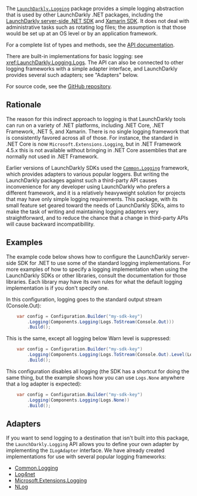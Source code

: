 The [`LaunchDarkly.Logging`](https://nuget.org/packages/LaunchDarkly.Logging) package provides a simple logging abstraction that is used by other LaunchDarkly .NET packages, including the [LaunchDarkly server-side .NET SDK](https://github.com/launchdarkly/dotnet-server-sdk) and [Xamarin SDK](https://github.com/launchdarkly/xamarin-client-sdk). It does not deal with administrative tasks such as rotating log files; the assumption is that those would be set up at an OS level or by an application framework.

For a complete list of types and methods, see the [API documentation](xref:LaunchDarkly.Logging).

There are built-in implementations for basic logging: see <xref:LaunchDarkly.Logging.Logs>. The API can also be connected to other logging frameworks with a simple adapter interface, and LaunchDarkly provides several such adapters; see "Adapters" below.

For source code, see the [GitHub repository](https://github.com/launchdarkly/dotnet-logging).

## Rationale

The reason for this indirect approach to logging is that LaunchDarkly tools can run on a variety of .NET platforms, including .NET Core, .NET Framework, .NET 5, and Xamarin. There is no single logging framework that is consistently favored across all of those. For instance, the standard in .NET Core is now `Microsoft.Extensions.Logging`, but in .NET Framework 4.5.x this is not available without bringing in .NET Core assemblies that are normally not used in .NET Framework.

Earlier versions of LaunchDarkly SDKs used the [`Common.Logging`](https://github.com/net-commons/common-logging) framework, which provides adapters to various popular loggers. But writing the LaunchDarkly packages against such a third-party API causes inconvenience for any developer using LaunchDarkly who prefers a different framework, and it is a relatively heavyweight solution for projects that may have only simple logging requirements. This package, with its small feature set geared toward the needs of LaunchDarkly SDKs, aims to make the task of writing and maintaining logging adapters very straightforward, and to reduce the chance that a change in third-party APIs will cause backward incompatibillity.

## Examples

The example code below shows how to configure the LaunchDarkly server-side SDK for .NET to use some of the standard logging implementations. For more examples of how to specify a logging implementation when using the LaunchDarkly SDKs or other libraries, consult the documentation for those libraries. Each library may have its own rules for what the default logging implementation is if you don't specify one.

In this configuration, logging goes to the standard output stream (Console.Out):

```csharp
    var config = Configuration.Builder("my-sdk-key")
        .Logging(Components.Logging(Logs.ToStream(Console.Out)))
        .Build();
```

This is the same, except all logging below Warn level is suppressed:

```csharp
    var config = Configuration.Builder("my-sdk-key")
        .Logging(Components.Logging(Logs.ToStream(Console.Out).Level(LogLevel.Warn)))
        .Build();
```

This configuration disables all logging (the SDK has a shortcut for doing the same thing, but the example shows how you can use `Logs.None` anywhere that a log adapter is expected):

```csharp
    var config = Configuration.Builder("my-sdk-key")
        .Logging(Components.Logging(Logs.None))
        .Build();
```

## Adapters

If you want to send logging to a destination that isn't built into this package, the `LaunchDarkly.Logging` API allows you to define your own adapter by implementing the `ILogAdapter` interface. We have already created implementations for use with several popular logging frameworks:

* [Common.Logging](https://launchdarkly.github.io/dotnet-logging-adapter-commonlogging)
* [Log4net](https://launchdarkly.github.io/dotnet-logging-adapter-log4net)
* [Microsoft.Extensions.Logging](https://launchdarkly.github.io/dotnet-logging-adapter-ms)
* [NLog](https://launchdarkly.github.io/dotnet-logging-adapter-nlog)
